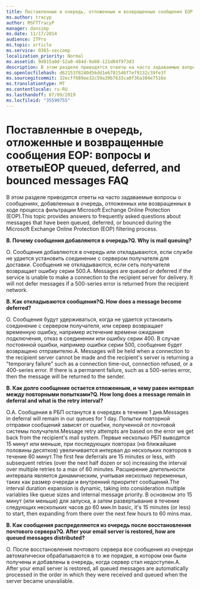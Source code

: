 ```yaml
---
title: Поставленные в очередь, отложенные и возвращенные сообщения EOP вопросы и ответы
ms.author: tracyp
author: MSFTTracyP
manager: dansimp
ms.date: 11/17/2014
audience: ITPro
ms.topic: article
ms.service: O365-seccomp
localization_priority: Normal
ms.assetid: 9d015a0d-52a0-484d-9a08-121d04f973d3
description: В этом разделе приводятся ответы на часто задаваемые вопросы о сообщениях, добавленных в очередь, отложенных или возвращенных в ходе процесса фильтрации Microsoft Exchange Online Protection (EOP).
ms.openlocfilehash: d62153f8240d56dd1e6781546f7ef9132c39fe3f
ms.sourcegitcommit: 32ecff689ae32c59a39b7633ca0f36a304e7516e
ms.translationtype: MT
ms.contentlocale: ru-RU
ms.lasthandoff: 07/09/2019
ms.locfileid: "35599755"
---
```

# <a name="eop-queued-deferred-and-bounced-messages-faq"></a><span data-ttu-id="ee683-103">Поставленные в очередь, отложенные и возвращенные сообщения EOP: вопросы и ответы</span><span class="sxs-lookup"><span data-stu-id="ee683-103">EOP queued, deferred, and bounced messages FAQ</span></span>

<span data-ttu-id="ee683-104">В этом разделе приводятся ответы на часто задаваемые вопросы о сообщениях, добавленных в очередь, отложенных или возвращенных в ходе процесса фильтрации Microsoft Exchange Online Protection (EOP).</span><span class="sxs-lookup"><span data-stu-id="ee683-104">This topic provides answers to frequently asked questions about messages that have been queued, deferred, or bounced during the Microsoft Exchange Online Protection (EOP) filtering process.</span></span>
  
 <span data-ttu-id="ee683-105">**В. Почему сообщения добавляются в очередь?**</span><span class="sxs-lookup"><span data-stu-id="ee683-105">**Q. Why is mail queuing?**</span></span>
  
<span data-ttu-id="ee683-p101">О. Сообщения добавляются в очередь или откладываются, если службе не удается установить соединение с сервером получателя для доставки. Сообщения не откладываются, если сеть получателя возвращает ошибку серии 500.</span><span class="sxs-lookup"><span data-stu-id="ee683-p101">A. Messages are queued or deferred if the service is unable to make a connection to the recipient server for delivery. It will not defer messages if a 500-series error is returned from the recipient network.</span></span>
  
 <span data-ttu-id="ee683-109">**В. Как откладываются сообщения?**</span><span class="sxs-lookup"><span data-stu-id="ee683-109">**Q. How does a message become deferred?**</span></span>
  
<span data-ttu-id="ee683-p102">О. Сообщения будут удерживаться, когда не удается установить соединение с сервером получателя, или сервер возвращает временную ошибку, например истечение времени ожидания подключения, отказ в соединении или ошибку серии 400. В случае постоянной ошибки, например ошибки серии 500, сообщение будет возвращено отправителю.</span><span class="sxs-lookup"><span data-stu-id="ee683-p102">A. Messages will be held when a connection to the recipient server cannot be made and the recipient's server is returning a "temporary failure" such as a connection time-out, connection refused, or a 400-series error. If there is a permanent failure, such as a 500-series error, then the message will be returned to the sender.</span></span>
  
 <span data-ttu-id="ee683-113">**В. Как долго сообщение остается отложенным, и чему равен интервал между повторными попытками?**</span><span class="sxs-lookup"><span data-stu-id="ee683-113">**Q. How long does a message remain in deferral and what is the retry interval?**</span></span>
  
<span data-ttu-id="ee683-114">О.</span><span class="sxs-lookup"><span data-stu-id="ee683-114">A.</span></span> <span data-ttu-id="ee683-115">Сообщения в РБП останутся в очередях в течение 1 дня.</span><span class="sxs-lookup"><span data-stu-id="ee683-115">Messages in deferral will remain in our queues for 1 day.</span></span> <span data-ttu-id="ee683-116">Попытки повторной отправки сообщений зависят от ошибки, полученной от почтовой системы получателя.</span><span class="sxs-lookup"><span data-stu-id="ee683-116">Message retry attempts are based on the error we get back from the recipient's mail system.</span></span> <span data-ttu-id="ee683-117">Первые несколько РБП выводятся 15 минут или меньше, при последующих повторах (на ближайшие половины десятков) увеличивается интервал до нескольких повторов в течение 60 минут.</span><span class="sxs-lookup"><span data-stu-id="ee683-117">The first few deferrals are 15 minutes or less, with subsequent retries (over the next half dozen or so) increasing the interval over multiple retries to a max of 60 minutes.</span></span> <span data-ttu-id="ee683-118">Расширение длительности интервала является динамическим, учитывая несколько переменных, таких как размер очереди и внутренний приоритет сообщений.</span><span class="sxs-lookup"><span data-stu-id="ee683-118">The interval duration expansion is dynamic, taking into consideration multiple variables like queue sizes and internal message priority.</span></span> <span data-ttu-id="ee683-119">В основном это 15 минут (или меньше) для запуска, а затем развертывание в течение следующих нескольких часов до 60 мин.</span><span class="sxs-lookup"><span data-stu-id="ee683-119">In basic, it's 15 minutes (or less) to start, then expanding from there over the next few hours to 60 mins max.</span></span>
  
 <span data-ttu-id="ee683-120">**В. Как сообщения распределяются из очередь после восстановления почтового сервера?**</span><span class="sxs-lookup"><span data-stu-id="ee683-120">**Q. After your email server is restored, how are queued messages distributed?**</span></span>
  
<span data-ttu-id="ee683-p104">О. После восстановления почтового сервера все сообщения из очереди автоматически обрабатываются в то же порядке, в котором они были получены и добавлены в очередь, когда сервер стал недоступен.</span><span class="sxs-lookup"><span data-stu-id="ee683-p104">A. After your email server is restored, all queued messages are automatically processed in the order in which they were received and queued when the server became unavailable.</span></span> 
  

